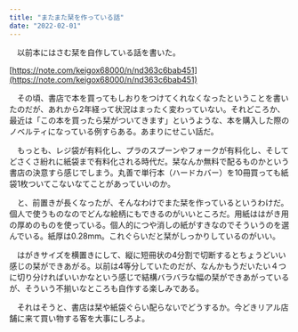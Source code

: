 ```yaml
---
title: "またまた栞を作っている話"
date: "2022-02-01"
---
```


　以前本にはさむ栞を自作している話を書いた。

[https://note.com/keigox68000/n/nd363c6bab451](https://note.com/keigox68000/n/nd363c6bab451)

　その頃、書店で本を買ってもしおりをつけてくれなくなったということを書いたのだが、あれから2年経って状況はまったく変わっていない。それどころか、最近は「この本を買ったら栞がついてきます」というような、本を購入した際のノベルティになっている例すらある。あまりにせこい話だ。

　もっとも、レジ袋が有料化し、プラのスプーンやフォークが有料化し、そしてどさくさ紛れに紙袋まで有料化される時代だ。栞なんか無料で配るものかという書店の決意すら感じでしまう。丸善で単行本（ハードカバー）を10冊買っても紙袋1枚ついてこないなてことがあっていいのか。

　と、前置きが長くなったが、そんなわけでまた栞を作っているというわけだ。個人で使うものなのでどんな絵柄にもできるのがいいところだ。用紙ははがき用の厚めのものを使っている。個人的につや消しの紙がすきなのでそういうのを選んでいる。紙厚は0.28mm。これぐらいだと栞がしっかりしているのがいい。

　はがきサイズを横置きにして、縦に短冊状の4分割で切断するとちょうどいい感じの栞ができあがる。以前は4等分していたのだが、なんかもうだいたい４つに切り分ければいいかなという感じで結構バラバラな幅の栞ができあがっているが、そういう不揃いなところも自作する楽しみである。

　それはそうと、書店は栞や紙袋ぐらい配らないでどうするか。今どきリアル店舗に来て買い物する客を大事にしろよ。
